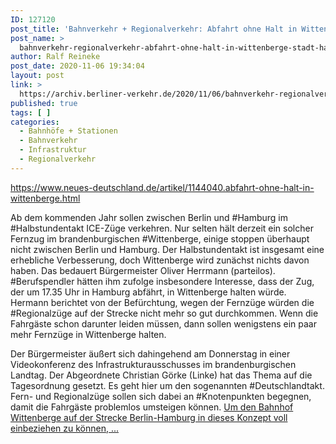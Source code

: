 ```yaml
---
ID: 127120
post_title: 'Bahnverkehr + Regionalverkehr: Abfahrt ohne Halt in Wittenberge Stadt hat vorerst nichts vom Halbstundentakt Berlin-Hamburg, aus Neues Deutschland'
post_name: >
  bahnverkehr-regionalverkehr-abfahrt-ohne-halt-in-wittenberge-stadt-hat-vorerst-nichts-vom-halbstundentakt-berlin-hamburg-aus-neues-deutschland
author: Ralf Reineke
post_date: 2020-11-06 19:34:04
layout: post
link: >
  https://archiv.berliner-verkehr.de/2020/11/06/bahnverkehr-regionalverkehr-abfahrt-ohne-halt-in-wittenberge-stadt-hat-vorerst-nichts-vom-halbstundentakt-berlin-hamburg-aus-neues-deutschland/
published: true
tags: [ ]
categories:
  - Bahnhöfe + Stationen
  - Bahnverkehr
  - Infrastruktur
  - Regionalverkehr
---
```

https://www.neues-deutschland.de/artikel/1144040.abfahrt-ohne-halt-in-wittenberge.html

Ab dem kommenden Jahr sollen zwischen Berlin und #Hamburg im #Halbstundentakt ICE-Züge verkehren. Nur selten hält derzeit ein solcher Fernzug im brandenburgischen #Wittenberge, einige stoppen überhaupt nicht zwischen Berlin und Hamburg. Der Halbstundentakt ist insgesamt eine erhebliche Verbesserung, doch Wittenberge wird zunächst nichts davon haben. Das bedauert Bürgermeister Oliver Herrmann (parteilos). #Berufspendler hätten ihm zufolge insbesondere Interesse, dass der Zug, der um 17.35 Uhr in Hamburg abfährt, in Wittenberge halten würde. Hermann berichtet von der Befürchtung, wegen der Fernzüge würden die #Regionalzüge auf der Strecke nicht mehr so gut durchkommen. Wenn die Fahrgäste schon darunter leiden müssen, dann sollen wenigstens ein paar mehr Fernzüge in Wittenberge halten.

Der Bürgermeister äußert sich dahingehend am Donnerstag in einer Videokonferenz des Infrastrukturausschusses im brandenburgischen Landtag. Der Abgeordnete Christian Görke (Linke) hat das Thema auf die Tagesordnung gesetzt. Es geht hier um den sogenannten #Deutschlandtakt. Fern- und Regionalzüge sollen sich dabei an #Knotenpunkten begegnen, damit die Fahrgäste problemlos umsteigen können. <a href="https://www.neues-deutschland.de/artikel/1144040.abfahrt-ohne-halt-in-wittenberge.html">Um den Bahnhof Wittenberge auf der Strecke Berlin-Hamburg in dieses Konzept voll einbeziehen zu können, ...</a>
